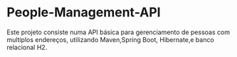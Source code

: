 # People-Management-API

Este projeto consiste numa API básica para gerenciamento de pessoas com multiplos endereços, utilizando Maven,Spring Boot, Hibernate,e banco relacional H2.
